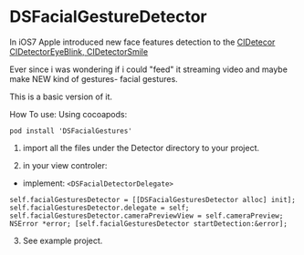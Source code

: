 DSFacialGestureDetector
=======================

In iOS7 Apple introduced new face features detection to the [CIDetecor](https://developer.apple.com/library/iOS//documentation/CoreImage/Reference/CIDetector_Ref/index.html)
[CIDetectorEyeBlink, CIDetectorSmile](https://developer.apple.com/library/iOS//documentation/CoreImage/Reference/CIDetector_Ref/index.html#//apple_ref/doc/constant_group/Feature_Detection_Keys)

Ever since i was wondering if i could "feed" it streaming video and maybe make NEW kind of gestures- facial gestures.

This is a basic version of it.

How To use:
Using cocoapods:

`pod install 'DSFacialGestures'`


1. import all the files under the Detector directory to your project.

2. in your view controler:
* implement: `<DSFacialDetectorDelegate>`

`
self.facialGesturesDetector = [[DSFacialGesturesDetector alloc] init];
self.facialGesturesDetector.delegate = self;
self.facialGesturesDetector.cameraPreviewView = self.cameraPreview;
NSError *error;
[self.facialGesturesDetector startDetection:&error];
    `

3. See example project.
